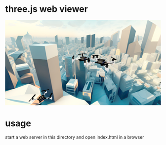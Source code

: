 # three.js web viewer

![Alt text](image.png)

# usage

start a web server in this directory and open index.html in a browser